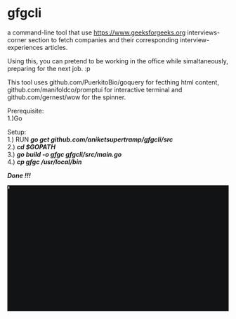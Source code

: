# gfgcli
a command-line tool that use https://www.geeksforgeeks.org interviews-corner section to fetch companies and their corresponding interview-experiences articles. 

Using this, you can pretend to be working in the office while simaltaneously, preparing for the next job. :p

This tool uses github.com/PuerkitoBio/goquery for fecthing html content, github.com/manifoldco/promptui for interactive terminal and github.com/gernest/wow for the spinner.

Prerequisite: <br />
1.)Go

Setup: <br />
1.) RUN ***go get github.com/aniketsupertramp/gfgcli/src*** <br />
2.) ***cd $GOPATH*** <br />
3.) ***go build -o gfgc gfgcli/src/main.go*** <br />
4.) ***cp gfgc /usr/local/bin*** <br />

***Done !!!***

![](gfgExample.gif)
